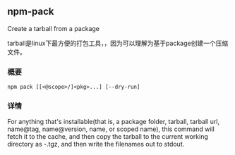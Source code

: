 ## npm-pack

Create a tarball from a package

tarball是linux下最方便的打包工具，，因为可以理解为基于package创建一个压缩文件。



### 概要

```
npm pack [[<@scope>/]<pkg>...] [--dry-run]
```



### 详情

For anything that's installable(that is, a package folder, tarball, tarball url, name@tag, name@version, name, or scoped name), this command will fetch it to the cache, and then copy the tarball to the current working directory as <name>-<version>.tgz, and then write the filenames out to stdout.



